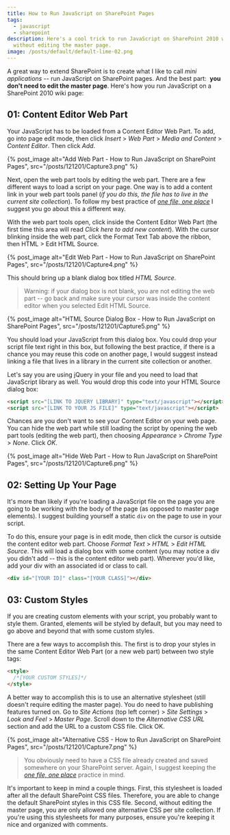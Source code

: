 ```yaml
---
title: How to Run JavaScript on SharePoint Pages
tags:
  - javascript
  - sharepoint
description: Here's a cool trick to run JavaScript on SharePoint 2010 wiki pages
  without editing the master page.
image: /posts/default/default-lime-02.png
---
```


A great way to extend SharePoint is to create what I like to call _mini applications_ -- run JavaScript on SharePoint pages. And the best part:  **you don't need to edit the master page**. Here's how you run JavaScript on a SharePoint 2010 wiki page:

## 01: Content Editor Web Part

Your JavaScript has to be loaded from a Content Editor Web Part. To add, go into page edit mode, then click _Insert_ > _Web Part_ > _Media and Content_ > _Content Editor_. Then click _Add_.

{% post_image
    alt="Add Web Part - How to Run JavaScript on SharePoint Pages",
    src="/posts/121201/Capture3.png" %}

Next, open the web part tools by editing the web part. There are a few different ways to load a script on your page. One way is to add a content link in your web part tools panel (_if you do this, the file has to live in the current site collection_). To follow my best practice of [_one file, one place_](/posts/edit-files-efficiently-in-sharepoint/) I suggest you go about this a different way.

With the web part tools open, click inside the Content Editor Web Part (the first time this area will read _Click here to add new content_). With the cursor blinking inside the web part, click the Format Text Tab above the ribbon, then HTML > Edit HTML Source.

{% post_image
    alt="Edit Web Part - How to Run JavaScript on SharePoint Pages",
    src="/posts/121201/Capture4.png" %}

This should bring up a blank dialog box titled *HTML Source*.

> Warning: if your dialog box is not blank, you are not editing the web part -- go back and make sure your cursor was inside the content editor when you selected Edit HTML Source.

{% post_image
    alt="HTML Source Dialog Box - How to Run JavaScript on SharePoint Pages",
    src="/posts/121201/Capture5.png" %}

You should load your JavaScript from this dialog box. You could drop your script file text right in this box, but following the best practice, if there is a chance you may reuse this code on another page, I would suggest instead linking a file that lives in a library in the current site collection or another.

Let's say you are using jQuery in your file and you need to load that JavaScript library as well. You would drop this code into your HTML Source dialog box:

```html
<script src="[LINK TO JQUERY LIBRARY]" type="text/javascript"></script>
<script src="[LINK TO YOUR JS FILE]" type="text/javascript"></script>
```

Chances are you don't want to see your Content Editor on your web page. You can hide the web part while still loading the script by opening the web part tools (editing the web part), then choosing _Appearance_ > _Chrome Type_ > _None_. Click _OK_.

{% post_image
    alt="Hide Web Part - How to Run JavaScript on SharePoint Pages",
    src="/posts/121201/Capture6.png" %}

## 02: Setting Up Your Page

It's more than likely if you're loading a JavaScript file on the page you are going to be working with the body of the page (as opposed to master page elements). I suggest building yourself a static `div` on the page to use in your script.

To do this, ensure your page is in edit mode, then click the cursor is outside the content editor web part. Choose _Format Text_ > _HTML_ > _Edit HTML Source_. This will load a dialog box with some content (you may notice a div you didn't add -- this is the content editor web part). Wherever you'd like, add your div with an associated id or class to call.

```html
<div id="[YOUR ID]" class="[YOUR CLASS]"></div>
```

## 03: Custom Styles

If you are creating custom elements with your script, you probably want to style them. Granted, elements will be styled by default, but you may need to go above and beyond that with some custom styles.

There are a few ways to accomplish this. The first is to drop your styles in the same Content Editor Web Part (or a new web part) between two style tags:

```html
<style>
  /*[YOUR CUSTOM STYLES]*/
</style>
```

A better way to accomplish this is to use an alternative stylesheet (still doesn't require editing the master page). You do need to have publishing features turned on. Go to _Site Actions_ (top left corner) > _Site Settings_ > _Look and Feel_ > _Master Page_. Scroll down to the _Alternative CSS URL_ section and add the URL to a custom CSS file. Click OK.

{% post_image
    alt="Alternative CSS - How to Run JavaScript on SharePoint Pages",
    src="/posts/121201/Capture7.png" %}

> You obviously need to have a CSS file already created and saved somewhere on your SharePoint server. Again, I suggest keeping the [_one file, one place_](/posts/edit-files-efficiently-in-sharepoint/) practice in mind.

It's important to keep in mind a couple things. First, this stylesheet is loaded after all the default SharePoint CSS files. Therefore, you are able to change the default SharePoint styles in this CSS file. Second, without editing the master page, you are only allowed one alternative CSS per site collection. If you're using this stylesheets for many purposes, ensure you're keeping it nice and organized with comments.

